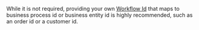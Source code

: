 While it is not required, providing your own [Workflow Id](/docs/concepts/what-is-a-workflow-id) that maps to business process id or business entity id is highly recommended, such as an order id or a customer id.
